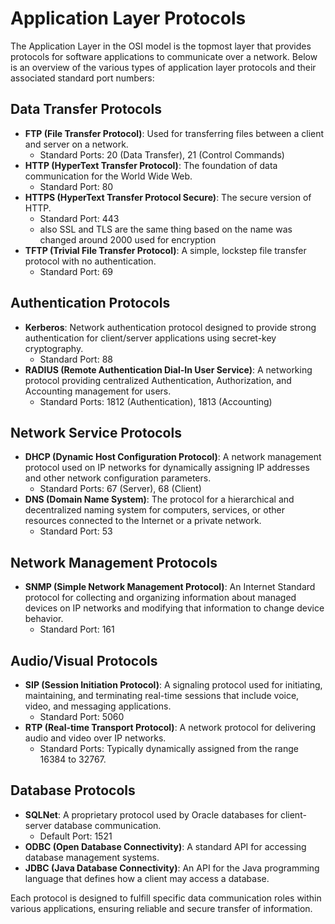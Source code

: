 # Application Layer Protocols

The Application Layer in the OSI model is the topmost layer that provides protocols for software applications to communicate over a network. Below is an overview of the various types of application layer protocols and their associated standard port numbers:

## Data Transfer Protocols
- **FTP (File Transfer Protocol)**: Used for transferring files between a client and server on a network.
  - Standard Ports: 20 (Data Transfer), 21 (Control Commands)
- **HTTP (HyperText Transfer Protocol)**: The foundation of data communication for the World Wide Web.
  - Standard Port: 80
- **HTTPS (HyperText Transfer Protocol Secure)**: The secure version of HTTP.
  - Standard Port: 443
  - also SSL and TLS are the same thing based on the name was changed around 2000 used for encryption 
- **TFTP (Trivial File Transfer Protocol)**: A simple, lockstep file transfer protocol with no authentication.
  - Standard Port: 69

## Authentication Protocols
- **Kerberos**: Network authentication protocol designed to provide strong authentication for client/server applications using secret-key cryptography.
  - Standard Port: 88
- **RADIUS (Remote Authentication Dial-In User Service)**: A networking protocol providing centralized Authentication, Authorization, and Accounting management for users.
  - Standard Ports: 1812 (Authentication), 1813 (Accounting)

## Network Service Protocols
- **DHCP (Dynamic Host Configuration Protocol)**: A network management protocol used on IP networks for dynamically assigning IP addresses and other network configuration parameters.
  - Standard Ports: 67 (Server), 68 (Client)
- **DNS (Domain Name System)**: The protocol for a hierarchical and decentralized naming system for computers, services, or other resources connected to the Internet or a private network.
  - Standard Port: 53

## Network Management Protocols
- **SNMP (Simple Network Management Protocol)**: An Internet Standard protocol for collecting and organizing information about managed devices on IP networks and modifying that information to change device behavior.
  - Standard Port: 161

## Audio/Visual Protocols
- **SIP (Session Initiation Protocol)**: A signaling protocol used for initiating, maintaining, and terminating real-time sessions that include voice, video, and messaging applications.
  - Standard Port: 5060
- **RTP (Real-time Transport Protocol)**: A network protocol for delivering audio and video over IP networks.
  - Standard Ports: Typically dynamically assigned from the range 16384 to 32767.

## Database Protocols
- **SQLNet**: A proprietary protocol used by Oracle databases for client-server database communication.
  - Default Port: 1521
- **ODBC (Open Database Connectivity)**: A standard API for accessing database management systems.
- **JDBC (Java Database Connectivity)**: An API for the Java programming language that defines how a client may access a database.

Each protocol is designed to fulfill specific data communication roles within various applications, ensuring reliable and secure transfer of information.
